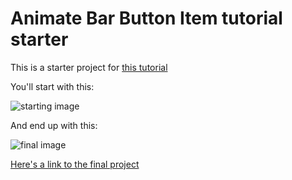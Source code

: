 # Animate Bar Button Item tutorial starter

This is a starter project for [this tutorial](http://www.thorntech.com/2015/08/how-to-animate-a-bar-button-item-swift)

You'll start with this:

![starting image](http://www.thorntech.com/wp-content/uploads/2015/08/blackStar.png)

And end up with this:

![final image](http://www.thorntech.com/wp-content/uploads/2015/08/barButtonAnimatedGif.gif)

[Here's a link to the final project](https://github.com/ThornTechPublic/Animate-Bar-Button-Item-Final)

